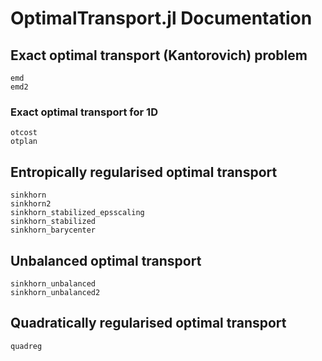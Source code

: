 # OptimalTransport.jl Documentation


## Exact optimal transport (Kantorovich) problem
```@docs
emd
emd2
```

### Exact optimal transport for 1D

```@docs
otcost
otplan
```

## Entropically regularised optimal transport

```@docs
sinkhorn
sinkhorn2
sinkhorn_stabilized_epsscaling
sinkhorn_stabilized
sinkhorn_barycenter
```

## Unbalanced optimal transport
```@docs
sinkhorn_unbalanced
sinkhorn_unbalanced2
```

## Quadratically regularised optimal transport
```@docs
quadreg
```
